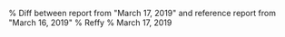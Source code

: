 % Diff between report from "March 17, 2019" and reference report from "March 16, 2019"
% Reffy
% March 17, 2019

